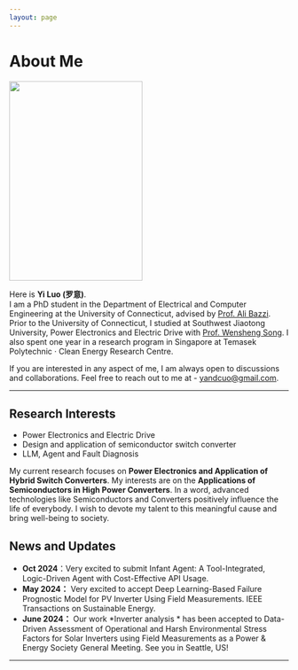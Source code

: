 ```yaml
---
layout: page
---
```


# About Me

<img src="https://raw.githubusercontent.com/yisamu/yisamu.github.io/main/images/Yi_Luo_R.jpg" class="floatpic" width="240" height="360">



Here is <strong>Yi Luo (罗意)</strong>.<br> I am a PhD student in the Department of Electrical and Computer Engineering at the University of Connecticut, advised by <a href="https://pearl.engr.uconn.edu/about-ali-bazzi/">Prof. Ali Bazzi</a>. Prior to the University of Connecticut, I studied at Southwest Jiaotong University, Power Electronics and Electric Drive with <a href="https://faculty.swjtu.edu.cn/songwensheng/zh_CN/index.htm">Prof. Wensheng Song</a>. I also spent one year in a research program in Singapore at Temasek Polytechnic · Clean Energy Research Centre.

If you are interested in any aspect of me, I am always open to discussions and collaborations. Feel free to reach out to me at - yandcuo@gmail.com.

---

## Research Interests


- Power Electronics and Electric Drive
- Design and application of semiconductor switch converter
- LLM, Agent and Fault Diagnosis

My current research focuses on **Power Electronics and Application of Hybrid Switch Converters**. My interests are on the **Applications of Semiconductors in High Power Converters**. In a word, advanced technologies like Semiconductors and Converters positively influence the life of everybody.  I wish to devote my talent to this meaningful cause and bring well-being to society.

## News and Updates

- **Oct 2024**：Very excited to submit Infant Agent: A Tool-Integrated, Logic-Driven Agent with Cost-Effective API Usage.
- **May 2024：** Very excited to accept Deep Learning-Based Failure Prognostic Model for PV Inverter Using Field Measurements. IEEE Transactions on Sustainable Energy.
- **June 2024：** Our work *Inverter analysis * has been accepted to Data-Driven Assessment of Operational and Harsh Environmental Stress Factors for Solar Inverters using Field Measurements as a Power & Energy Society General Meeting. See you in Seattle, US!
---
<br>




